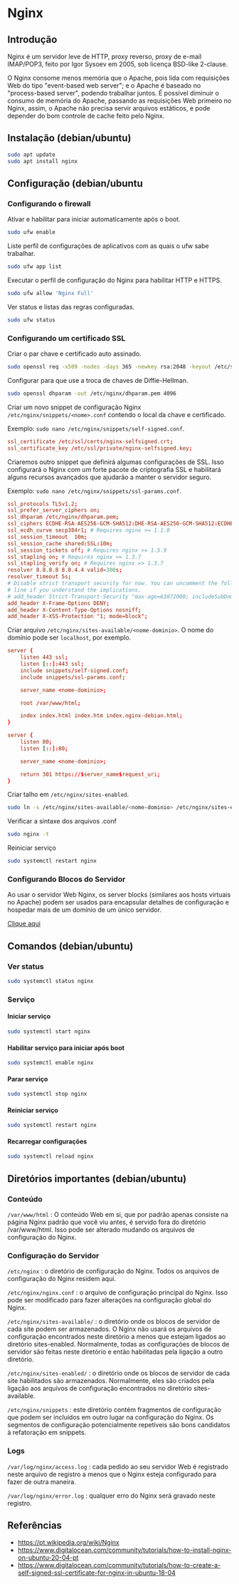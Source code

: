 # Nginx

## Introdução

Nginx é um servidor leve de HTTP, proxy reverso, proxy de e-mail IMAP/POP3, feito por Igor Sysoev em 2005, sob licença BSD-like 2-clause.

O Nginx consome menos memória que o Apache, pois lida com requisições Web do tipo "event-based web server"; e o Apache é baseado no "process-based server", podendo trabalhar juntos. É possível diminuir o consumo de memória do Apache, passando as requisições Web primeiro no Nginx, assim, o Apache não precisa servir arquivos estáticos, e pode depender do bom controle de cache feito pelo Nginx.

## Instalação (debian/ubuntu)

```bash
sudo apt update
sudo apt install nginx
```

## Configuração (debian/ubuntu

### Configurando o firewall

Ativar e habilitar para iniciar automaticamente após o boot.

```bash
sudo ufw enable
```

Liste perfil de configurações de aplicativos com as quais o ufw sabe trabalhar.

```bash
sudo ufw app list
```

Executar o perfil de configuração do Nginx para habilitar HTTP e HTTPS.

```bash
sudo ufw allow 'Nginx Full'
```

Ver status e listas das regras configuradas.

```bash
sudo ufw status
```

### Configurando um certificado SSL

Criar o par chave e certificado auto assinado.

```bash
sudo openssl req -x509 -nodes -days 365 -newkey rsa:2048 -keyout /etc/ssl/private/nginx-selfsigned.key -out 'ls
```

Configurar para que use a troca de chaves de Diffie-Hellman.

```bash
sudo openssl dhparam -out /etc/nginx/dhparam.pem 4096
```

Criar um novo snippet de configuração Nginx `/etc/nginx/snippets/<nome>.conf` contendo o local da chave e certificado.

Exemplo: `sudo nano /etc/nginx/snippets/self-signed.conf`.

```conf
ssl_certificate /etc/ssl/certs/nginx-selfsigned.crt;
ssl_certificate_key /etc/ssl/private/nginx-selfsigned.key;
```

Criaremos outro snippet que definirá algumas configurações de SSL. Isso configurará o Nginx com um forte pacote de criptografia SSL e habilitará alguns recursos avançados que ajudarão a manter o servidor seguro.

Exemplo: `sudo nano /etc/nginx/snippets/ssl-params.conf`.

```conf
ssl_protocols TLSv1.2;
ssl_prefer_server_ciphers on;
ssl_dhparam /etc/nginx/dhparam.pem;
ssl_ciphers ECDHE-RSA-AES256-GCM-SHA512:DHE-RSA-AES256-GCM-SHA512:ECDHE-RSA-AES256-GCM-SHA384:DHE-RSA-AES256-GCM-SHA384:ECDHE-RSA-AES256-SHA384;
ssl_ecdh_curve secp384r1; # Requires nginx >= 1.1.0
ssl_session_timeout  10m;
ssl_session_cache shared:SSL:10m;
ssl_session_tickets off; # Requires nginx >= 1.5.9
ssl_stapling on; # Requires nginx >= 1.3.7
ssl_stapling_verify on; # Requires nginx => 1.3.7
resolver 8.8.8.8 8.8.4.4 valid=300s;
resolver_timeout 5s;
# Disable strict transport security for now. You can uncomment the following
# line if you understand the implications.
# add_header Strict-Transport-Security "max-age=63072000; includeSubDomains; preload";
add_header X-Frame-Options DENY;
add_header X-Content-Type-Options nosniff;
add_header X-XSS-Protection "1; mode=block";
```

Criar arquivo `/etc/nginx/sites-available/<nome-dominio>`. O nome do domínio pode ser `localhost`, por exemplo.

```conf
server {
    listen 443 ssl;
    listen [::]:443 ssl;
    include snippets/self-signed.conf;
    include snippets/ssl-params.conf;

    server_name <nome-dominio>;

    root /var/www/html;

    index index.html index.htm index.nginx-debian.html; 
}

server {
    listen 80;
    listen [::]:80;

    server_name <nome-dominio>;

    return 301 https://$server_name$request_uri;
}
```

Criar talho em `/etc/nginx/sites-enabled`.

```bash
sudo ln -s /etc/nginx/sites-available/<nome-dominio> /etc/nginx/sites-enabled/<nome-dominio>
```

Verificar a sintaxe dos arquivos .conf

```bash
sudo nginx -t
```

Reiniciar serviço

```bash
sudo systemctl restart nginx
```

### Configurando Blocos do Servidor

Ao usar o servidor Web Nginx, os server blocks (similares aos hosts virtuais no Apache) podem ser usados para encapsular detalhes de configuração e hospedar mais de um domínio de um único servidor.

[Clique aqui](https://www.digitalocean.com/community/tutorials/how-to-install-nginx-on-ubuntu-20-04-pt#passo-5-%E2%80%94-configurando-blocos-do-servidor-(recomendado))

## Comandos (debian/ubuntu)

### Ver status

```bash
sudo systemctl status nginx
```

### Serviço

#### Iniciar serviço

```bash
sudo systemctl start nginx
```

#### Habilitar serviço para iniciar após boot

```bash
sudo systemctl enable nginx
```

#### Parar serviço

```bash
sudo systemctl stop nginx
```

#### Reiniciar serviço

```bash
sudo systemctl restart nginx
```

#### Recarregar configurações

```bash
sudo systemctl reload nginx
```

## Diretórios importantes (debian/ubuntu)

### Conteúdo

`/var/www/html`
:   O conteúdo Web em si, que por padrão apenas consiste na página Nginx padrão que você viu antes, é servido fora do diretório /var/www/html. Isso pode ser alterado mudando os arquivos de configuração do Nginx.

### Configuração do Servidor

`/etc/nginx`
:   o diretório de configuração do Nginx. Todos os arquivos de configuração do Nginx residem aqui.

`/etc/nginx/nginx.conf`
:   o arquivo de configuração principal do Nginx. Isso pode ser modificado para fazer alterações na configuração global do Nginx.

`/etc/nginx/sites-available/`
:   o diretório onde os blocos de servidor de cada site podem ser armazenados. O Nginx não usará os arquivos de configuração encontrados neste diretório a menos que estejam ligados ao diretório sites-enabled. Normalmente, todas as configurações de blocos de servidor são feitas neste diretório e então habilitadas pela ligação a outro diretório.

`/etc/nginx/sites-enabled/`
:   o diretório onde os blocos de servidor de cada site habilitados são armazenados. Normalmente, eles são criados pela ligação aos arquivos de configuração encontrados no diretório sites-available.

`/etc/nginx/snippets`
:   este diretório contém fragmentos de configuração que podem ser incluídos em outro lugar na configuração do Nginx. Os segmentos de configuração potencialmente repetíveis são bons candidatos à refatoração em snippets.

### Logs

`/var/log/nginx/access.log`
:   cada pedido ao seu servidor Web é registrado neste arquivo de registro a menos que o Nginx esteja configurado para fazer de outra maneira.

`/var/log/nginx/error.log`
:   qualquer erro do Nginx será gravado neste registro.

## Referências

- <https://pt.wikipedia.org/wiki/Nginx>
- <https://www.digitalocean.com/community/tutorials/how-to-install-nginx-on-ubuntu-20-04-pt>
- <https://www.digitalocean.com/community/tutorials/how-to-create-a-self-signed-ssl-certificate-for-nginx-in-ubuntu-18-04>
